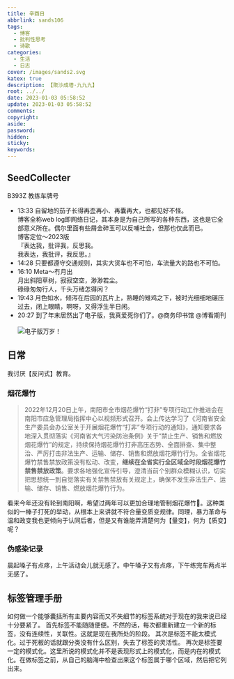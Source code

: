 ```yaml
---
title: 辛酉日
abbrlink: sands106
tags:
  - 博客
  - 批判性思考
  - 诗歌
categories:
  - 生活
  - 日志
cover: /images/sands2.svg
katex: true
description: 【聚沙成塔·九九九】
root: ../../
date: 2023-01-03 05:58:52
update: 2023-01-03 05:58:52
comments:
copyright:
aside:
password:
hidden:
sticky:
keywords:
---
```


## SeedCollecter
B393Z 教练车牌号
- 13:33 自留地的茄子长得再歪再小、再囊再大，也都见好不怪。<br>博客全称web log即网络日记，其本身是为自己所写的各种东西，这也是它全部意义所在。偶尔里面有些屑金碎玉可以反哺社会，但那也仅此而已。<br>博客定位～2023版<br>『表达我，批评我，反思我。<br>我表达，我批评，我反思。』
- 14:28 只要都遵守交通规则，其实大货车也不可怕，车流量大的路也不可怕。
- 16:10 Meta～冇月出<br>月出斜阳草树，寂寂空空，渺渺若尘。<br>碌碌匆匆行人，千头万绪怎得闲？
- 19:43 月色如水，倾泻在后园的瓦片上，熟睡的雉鸡之下，被时光细细地碾压过去，闭上眼睛，啊呀，又得浮生半日闲。
- 20:27 到了年末居然出了电子版，我真爱死你们了。@商务印书馆 @博看期刊<br><br>![电子版万岁！](/images/20230102/Pasted%20Image%2020230103202555.jpeg)

## 日常
我讨厌【反问式】教育。
### 烟花爆竹
> 2022年12月20日上午，南阳市全市烟花爆竹“打非”专项行动工作推进会在南阳市应急管理局指挥中心以视频形式召开。会上传达学习了《河南省安全生产委员会办公室关于开展烟花爆竹“打非”专项行动的通知》，通知要求各地深入贯彻落实《河南省大气污染防治条例》关于“禁止生产、销售和燃放烟花爆竹”的规定，持续保持烟花爆竹打非高压态势、全面排查、集中整治、严厉打击非法生产、运输、储存、销售和燃放烟花爆竹行为。全省烟花爆竹禁售禁放政策没有松动、改变，**继续在全省实行全区域全时段烟花爆竹禁售禁放政策**。要求各地强化宣传引导，澄清当前个别群众模糊认识，切实把思想统一到自觉落实有关禁售禁放有关规定上，确保不发生非法生产、运输、储存、销售、燃放烟花爆竹行为。

看来今年还没有轮到南阳啊，希望过两年可以更加合理地管制烟花爆竹🧨。这种类似的一棒子打死的举动，从根本上来讲就不符合量变质变规律。同理，暴力革命与温和政变我也更倾向于认同后者，但是又有谁能弄清楚何为【量变】，何为【质变】呢？

### 伪感染记录
晨起嗓子有点疼，上午活动会儿就无感了。中午嗓子又有点疼，下午练完车两点半无感了。

## 标签管理手册
如何做一个能够囊括所有主要内容而又不失细节的标签系统对于现在的我来说已经十分要紧了。
首先标签不能随随便便。不然的话，每次都重新建立一个新的标签，没有连续性，关联性。这就是现在我所处的阶段。
其次是标签不能太模式化。过于死板的话就跟分类没有什么区别，失去了标签的灵活性。
再次是标签要一定的模式化。这里所说的模式化并不是表现形式上的模式化，而是内在的模式化。在做标签之前，从自己的脑海中检查出来这个标签属于哪个区域，然后把它列出来。
